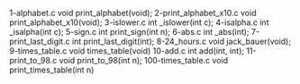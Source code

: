 1-alphabet.c 	void print_alphabet(void);
2-print_alphabet_x10.c 	void print_alphabet_x10(void);
3-islower.c 	int _islower(int c);
4-isalpha.c 	int _isalpha(int c);
5-sign.c 	int print_sign(int n);
6-abs.c 	int _abs(int);
7-print_last_digit.c 	int print_last_digit(int);
8-24_hours.c 	void jack_bauer(void);
9-times_table.c 	void times_table(void)
10-add.c 	int add(int, int);
11-print_to_98.c 	void print_to_98(int n);
100-times_table.c 	void print_times_table(int n)
